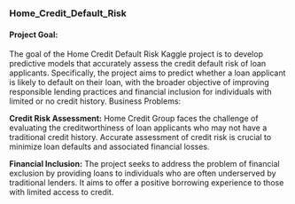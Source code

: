 ### Home_Credit_Default_Risk

#### **Project Goal:** 
The goal of the Home Credit Default Risk Kaggle project is to develop predictive models that accurately assess the credit default risk of loan applicants. Specifically, the project aims to predict whether a loan applicant is likely to default on their loan, with the broader objective of improving responsible lending practices and financial inclusion for individuals with limited or no credit history.
Business Problems:

**Credit Risk Assessment:** Home Credit Group faces the challenge of evaluating the creditworthiness of loan applicants who may not have a traditional credit history. Accurate assessment of credit risk is crucial to minimize loan defaults and associated financial losses.

**Financial Inclusion:** The project seeks to address the problem of financial exclusion by providing loans to individuals who are often underserved by traditional lenders. It aims to offer a positive borrowing experience to those with limited access to credit.
